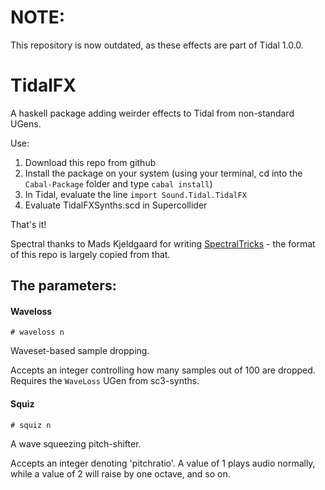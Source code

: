 # NOTE:
This repository is now outdated, as these effects are part of Tidal 1.0.0.

# TidalFX
A haskell package adding weirder effects to Tidal from non-standard UGens.

Use:
1. Download this repo from github
2. Install the package on your system (using your terminal, cd into the `Cabal-Package` folder and type `cabal install`)
3. In Tidal, evaluate the line `import Sound.Tidal.TidalFX`
4. Evaluate TidalFXSynths.scd in Supercollider

That's it!

Spectral thanks to Mads Kjeldgaard for writing [SpectralTricks](https://github.com/madskjeldgaard/SpectralTricks) - the format of this repo is largely copied from that.

## The parameters:

#### Waveloss
`# waveloss n`

Waveset-based sample dropping.

Accepts an integer controlling how many samples out of 100 are dropped. Requires the `WaveLoss` UGen from sc3-synths.

#### Squiz
`# squiz n`

A wave squeezing pitch-shifter.

Accepts an integer denoting 'pitchratio'. A value of 1 plays audio normally, while a value of 2 will raise by one octave, and so on.
